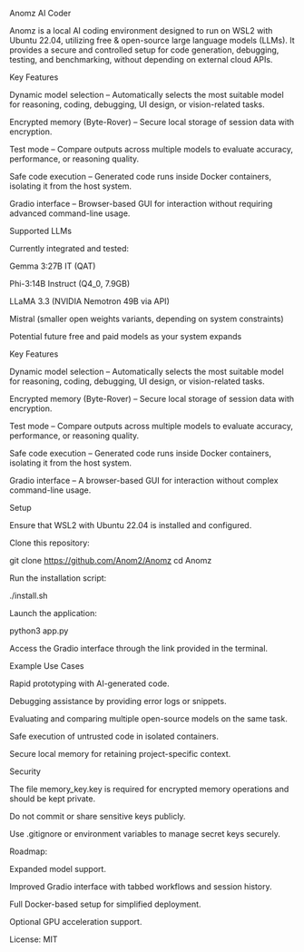 Anomz AI Coder

Anomz is a local AI coding environment designed to run on WSL2 with Ubuntu 22.04, utilizing free & open-source large language models (LLMs).
It provides a secure and controlled setup for code generation, debugging, testing, and benchmarking, without depending on external cloud APIs.

Key Features

Dynamic model selection – Automatically selects the most suitable model for reasoning, coding, debugging, UI design, or vision-related tasks.

Encrypted memory (Byte-Rover) – Secure local storage of session data with encryption.

Test mode – Compare outputs across multiple models to evaluate accuracy, performance, or reasoning quality.

Safe code execution – Generated code runs inside Docker containers, isolating it from the host system.

Gradio interface – Browser-based GUI for interaction without requiring advanced command-line usage. 



Supported LLMs

Currently integrated and tested:

Gemma 3:27B IT (QAT)

Phi-3:14B Instruct (Q4_0, 7.9GB)

LLaMA 3.3 (NVIDIA Nemotron 49B via API)

Mistral (smaller open weights variants, depending on system constraints)

Potential future free and paid models as your system expands



Key Features

Dynamic model selection – Automatically selects the most suitable model for reasoning, coding, debugging, UI design, or vision-related tasks.

Encrypted memory (Byte-Rover) – Secure local storage of session data with encryption.

Test mode – Compare outputs across multiple models to evaluate accuracy, performance, or reasoning quality.

Safe code execution – Generated code runs inside Docker containers, isolating it from the host system.

Gradio interface – A browser-based GUI for interaction without complex command-line usage.

Setup

Ensure that WSL2 with Ubuntu 22.04 is installed and configured.

Clone this repository:

git clone https://github.com/Anom2/Anomz
cd Anomz


Run the installation script:

./install.sh


Launch the application:

python3 app.py


Access the Gradio interface through the link provided in the terminal.



Example Use Cases

Rapid prototyping with AI-generated code.

Debugging assistance by providing error logs or snippets.

Evaluating and comparing multiple open-source models on the same task.

Safe execution of untrusted code in isolated containers.

Secure local memory for retaining project-specific context.

Security

The file memory_key.key is required for encrypted memory operations and should be kept private.

Do not commit or share sensitive keys publicly.

Use .gitignore or environment variables to manage secret keys securely.



Roadmap:

Expanded model support.

Improved Gradio interface with tabbed workflows and session history.

Full Docker-based setup for simplified deployment.

Optional GPU acceleration support.

License: MIT


